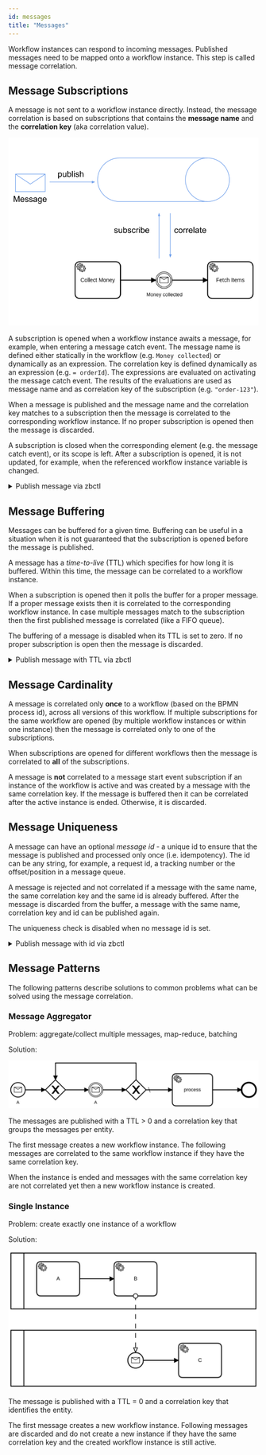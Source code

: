 ```yaml
---
id: messages
title: "Messages"
---
```


Workflow instances can respond to incoming messages. Published messages need to be mapped onto a workflow instance. This step is called message correlation.

## Message Subscriptions

A message is not sent to a workflow instance directly. Instead, the message correlation is based on subscriptions that contains the **message name** and the **correlation key** (aka correlation value).

![Message Correlation](assets/message-correlation.png)

A subscription is opened when a workflow instance awaits a message, for example, when entering a message catch event. The message name is defined either statically in the workflow (e.g. `Money collected`) or dynamically as an expression. The correlation key is defined dynamically as an expression (e.g. `= orderId`). The expressions are evaluated on activating the message catch event. The results of the evaluations are used as message name and as correlation key of the subscription (e.g. `"order-123"`).

When a message is published and the message name and the correlation key matches to a subscription then the message is correlated to the corresponding workflow instance. If no proper subscription is opened then the message is discarded.

A subscription is closed when the corresponding element (e.g. the message catch event), or its scope is left. After a subscription is opened, it is not updated, for example, when the referenced workflow instance variable is changed.

<details>
   <summary>Publish message via zbctl</summary>
   <p>

```
zbctl publish message "Money collected" --correlationKey "order-123"
```

   </p>
 </details>

## Message Buffering

Messages can be buffered for a given time. Buffering can be useful in a situation when it is not guaranteed that the subscription is opened before the message is published.

A message has a _time-to-live_ (TTL) which specifies for how long it is buffered. Within this time, the message can be correlated to a workflow instance.

When a subscription is opened then it polls the buffer for a proper message. If a proper message exists then it is correlated to the corresponding workflow instance. In case multiple messages match to the subscription then the first published message is correlated (like a FIFO queue).

The buffering of a message is disabled when its TTL is set to zero. If no proper subscription is open then the message is discarded.

<details>
   <summary>Publish message with TTL via zbctl</summary>
   <p>

```
zbctl publish message "Money collected" --correlationKey "order-123" --ttl 1h
```

   </p>
 </details>

## Message Cardinality

A message is correlated only **once** to a workflow (based on the BPMN process id), across all versions of this workflow. If multiple subscriptions for the same workflow are opened (by multiple workflow instances or within one instance) then the message is correlated only to one of the subscriptions.

When subscriptions are opened for different workflows then the message is correlated to **all** of the subscriptions.

A message is **not** correlated to a message start event subscription if an instance of the workflow is active and was created by a message with the same correlation key. If the message is buffered then it can be correlated after the active instance is ended. Otherwise, it is discarded.

## Message Uniqueness

A message can have an optional _message id_ - a unique id to ensure that the message is published and processed only once (i.e. idempotency). The id can be any string, for example, a request id, a tracking number or the offset/position in a message queue.

A message is rejected and not correlated if a message with the same name, the same correlation key and the same id is already buffered. After the message is discarded from the buffer, a message with the same name, correlation key and id can be published again.

The uniqueness check is disabled when no message id is set.

<details>
   <summary>Publish message with id via zbctl</summary>
   <p>

```
zbctl publish message "Money collected" --correlationKey "order-123" --messageId "tracking-12345"
```

   </p>
 </details>

## Message Patterns

The following patterns describe solutions to common problems what can be solved using the message correlation.

### Message Aggregator

Problem: aggregate/collect multiple messages, map-reduce, batching

Solution:

![Message Aggregator](assets/message-aggregator.png)

The messages are published with a TTL > 0 and a correlation key that groups the messages per entity.

The first message creates a new workflow instance. The following messages are correlated to the same workflow instance if they have the same correlation key.

When the instance is ended and messages with the same correlation key are not correlated yet then a new workflow instance is created.

### Single Instance

Problem: create exactly one instance of a workflow

Solution:

![Message Single Instance](assets/message-single-instance.png)

The message is published with a TTL = 0 and a correlation key that identifies the entity.

The first message creates a new workflow instance. Following messages are discarded and do not create a new instance if they have the same correlation key and the created workflow instance is still active.
